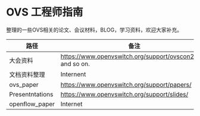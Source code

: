 # OVS 工程师指南

整理的一些OVS相关的论文、会议材料，BLOG，学习资料，欢迎大家补充。



| 路径            | 备注                                                        |
| --------------- | ----------------------------------------------------------- |
| 大会资料        | https://www.openvswitch.org/support/ovscon2022/  and so on. |
| 文档资料整理    | Internent                                                   |
| ovs_paper       | https://www.openvswitch.org/support/papers/                 |
| Presentntations | https://www.openvswitch.org/support/slides/                 |
| openflow_paper  | Internet                                                    |

